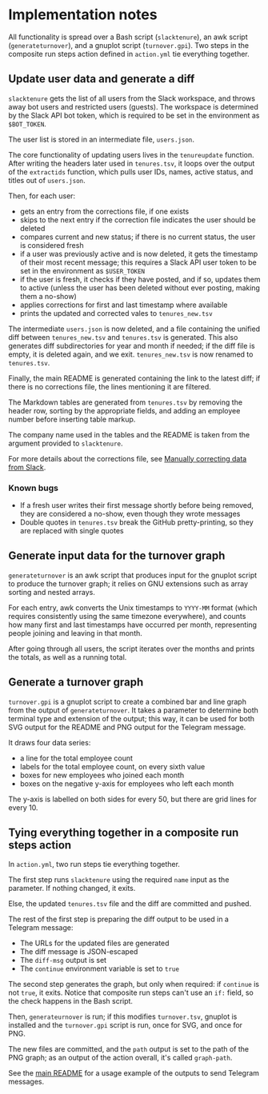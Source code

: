 # Implementation notes

All functionality is spread over a Bash script (`slacktenure`), an awk script
(`generateturnover`), and a gnuplot script (`turnover.gpi`). Two steps in the
composite run steps action defined in `action.yml` tie everything together.

## Update user data and generate a diff

`slacktenure` gets the list of all users from the Slack workspace, and throws
away bot users and restricted users (guests). The workspace is determined by
the Slack API bot token, which is required to be set in the environment as
`$BOT_TOKEN`.

The user list is stored in an intermediate file, `users.json`.

The core functionality of updating users lives in the `tenureupdate` function.
After writing the headers later used in `tenures.tsv`, it loops over the output
of the `extractids` function, which pulls user IDs, names, active status, and
titles out of `users.json`.

Then, for each user:

- gets an entry from the corrections file, if one exists
- skips to the next entry if the correction file indicates the user should be
  deleted
- compares current and new status; if there is no current status, the user is
  considered fresh
- if a user was previously active and is now deleted, it gets the timestamp of
  their most recent message; this requires a Slack API user token to be set in
  the environment as `$USER_TOKEN`
- if the user is fresh, it checks if they have posted, and if so, updates them
  to active (unless the user has been deleted without ever posting, making them
  a no-show)
- applies corrections for first and last timestamp where available
- prints the updated and corrected vales to `tenures_new.tsv`

The intermediate `users.json` is now deleted, and a file containing the unified
diff between `tenures_new.tsv` and `tenures.tsv` is generated. This also
generates diff subdirectories for year and month if needed; if the diff file is
empty, it is deleted again, and we exit. `tenures_new.tsv` is now renamed to
`tenures.tsv`.

Finally, the main README is generated containing the link to the latest diff;
if there is no corrections file, the lines mentioning it are filtered.

The Markdown tables are generated from `tenures.tsv` by removing the header
row, sorting by the appropriate fields, and adding an employee number before
inserting table markup.

The company name used in the tables and the README is taken from the argument
provided to `slacktenure`.

For more details about the corrections file, see [Manually correcting data from
Slack][1].

[1]: <corrections.md>

### Known bugs

- If a fresh user writes their first message shortly before being removed, they
  are considered a no-show, even though they wrote messages
- Double quotes in `tenures.tsv` break the GitHub pretty-printing, so they are
  replaced with single quotes

## Generate input data for the turnover graph

`generateturnover` is an awk script that produces input for the gnuplot script
to produce the turnover graph; it relies on GNU extensions such as array
sorting and nested arrays.

For each entry, awk converts the Unix timestamps to `YYYY-MM` format (which
requires consistently using the same timezone everywhere), and counts how many
first and last timestamps have occurred per month, representing people joining
and leaving in that month.

After going through all users, the script iterates over the months and prints
the totals, as well as a running total.

## Generate a turnover graph

`turnover.gpi` is a gnuplot script to create a combined bar and line graph from
the output of `generateturnover`. It takes a parameter to determine both
terminal type and extension of the output; this way, it can be used for both
SVG output for the README and PNG output for the Telegram message.

It draws four data series:

- a line for the total employee count
- labels for the total employee count, on every sixth value
- boxes for new employees who joined each month
- boxes on the negative y-axis for employees who left each month

The y-axis is labelled on both sides for every 50, but there are grid lines for
every 10.

## Tying everything together in a composite run steps action

In `action.yml`, two run steps tie everything together.

The first step runs `slacktenure` using the required `name` input as the
parameter. If nothing changed, it exits.

Else, the updated `tenures.tsv` file and the diff are committed and pushed.

The rest of the first step is preparing the diff output to be used in a
Telegram message:

- The URLs for the updated files are generated
- The diff message is JSON-escaped
- The `diff-msg` output is set
- The `continue` environment variable is set to `true`

The second step generates the graph, but only when required: if `continue` is
not `true`, it exits. Notice that composite run steps can't use an `if:` field,
so the check happens in the Bash script.

Then, `generateurnover` is run; if this modifies `turnover.tsv`, gnuplot is
installed and the `turnover.gpi` script is run, once for SVG, and once for PNG.

The new files are committed, and the `path` output is set to the path of the
PNG graph; as an output of the action overall, it's called `graph-path`.

See the [main README][2] for a usage example of the outputs to send Telegram
messages.

[2]: <../README.md>
